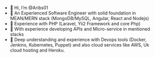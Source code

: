 - 👋 Hi, I’m @Aribs01
- 👀 An Experienced Software Engineer with solid foundation in MEAN/MERN stack (MongoDB/MySQL, Angular, React and Nodejs)
- 👀 Experience with PHP (Laravel, Yii2 Framework and core Php)
- 👀 With experience developing APIs and Micro-service in mentioned stacks 
- 👀 Deep understanding and experience with Devops tools (Docker, Jenkins, Kubernetes, Puppet) and also cloud services like AWS, Uk cloud hosting and Heroku.

<!---
Aribs01/Aribs01 is a ✨ special ✨ repository because its `README.md` (this file) appears on your GitHub profile.
You can click the Preview link to take a look at your changes.
--->
